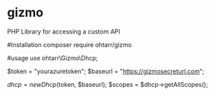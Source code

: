 # gizmo
PHP Library for accessing a custom API

#Installation
composer require ohtarr/gizmo

#usage
use ohtarr\Gizmo\Dhcp;

$token = "yourazuretoken";
$baseurl = "https://gizmosecreturl.com";

$dhcp = new Dhcp($token, $baseurl);
$scopes = $dhcp->getAllScopes();
